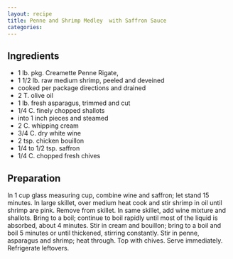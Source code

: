 ```yaml
---
layout: recipe
title: Penne and Shrimp Medley  with Saffron Sauce
categories:
---
```


## Ingredients

- 1 lb. pkg. Creamette Penne Rigate,
- 1 1/2 lb. raw medium shrimp, peeled and deveined
- cooked per package directions and drained
- 2 T. olive oil
- 1 lb. fresh asparagus, trimmed and cut
- 1/4 C. finely chopped shallots
- into 1 inch pieces and steamed
- 2 C. whipping cream
- 3/4 C. dry white wine
- 2 tsp. chicken bouillon
- 1/4 to 1/2 tsp. saffron
- 1/4 C. chopped fresh chives

## Preparation

In 1 cup glass measuring cup, combine wine and saffron; let stand 15 minutes.  In large skillet, over medium heat cook and stir shrimp in oil until shrimp are pink.  Remove from skillet.  In same skillet, add wine mixture and shallots.  Bring to a boil; continue to boil rapidly until most of the liquid is absorbed, about 4 minutes.  Stir in cream and bouillon; bring to a boil and boil 5 minutes or until thickened, stirring constantly.  Stir in penne, asparagus and shrimp; heat through.  Top with chives.  Serve immediately.  Refrigerate leftovers.